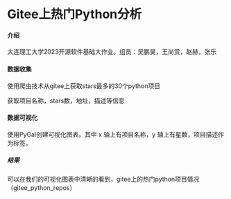 # Gitee上热门Python分析

#### 介绍

大连理工大学2023开源软件基础大作业。组员：吴鹏昊，王尚赏，赵赫，张乐

#### 数据收集

使用爬虫技术从gitee上获取stars最多的30个python项目

获取项目名称，stars数，地址，描述等信息

#### 数据可视化

使用PyGal创建可视化图表。其中 x 轴上有项目名称，y 轴上有星数，项目描述作为标签。

##### 结果

可以在我们的可视化图表中清晰的看到，gitee上的热门python项目情况（gitee_python_repos）
